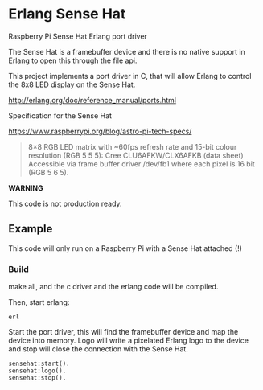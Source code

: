 # Erlang Sense Hat
Raspberry Pi Sense Hat Erlang port driver

The Sense Hat is a framebuffer device and there is no native support in Erlang to open this through the file api.

This project implements a port driver in C, that will allow Erlang to control the 8x8 LED display on the Sense Hat.

http://erlang.org/doc/reference_manual/ports.html

Specification for the Sense Hat

https://www.raspberrypi.org/blog/astro-pi-tech-specs/

> 8×8 RGB LED matrix with ~60fps refresh rate and 15-bit colour resolution (RGB 5 5 5): Cree CLU6AFKW/CLX6AFKB (data sheet)
Accessible via frame buffer driver /dev/fb1 where each pixel is 16 bit (RGB 5 6 5).

**WARNING**

This code is not production ready.

## Example

This code will only run on a Raspberry Pi with a Sense Hat attached (!)

### Build

make all, and the c driver and the erlang code will be compiled.

Then, start erlang:

```
erl
```

Start the port driver, this will find the framebuffer device and map the device into memory. Logo will write a pixelated Erlang logo to the device and stop will close the connection with the Sense Hat.

```
sensehat:start().
sensehat:logo().
sensehat:stop().
```
